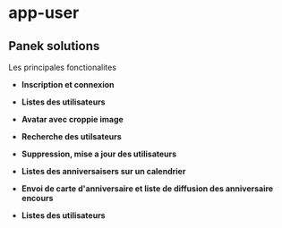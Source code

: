 # app-user

## Panek solutions

Les principales fonctionalites

- **Inscription et connexion**
- **Listes des utilisateurs**

- **Avatar avec croppie image**
- **Recherche des utilsateurs**

- **Suppression, mise a jour des utilisateurs**
- **Listes des anniversaisers sur un calendrier**

- **Envoi de carte d'anniversaire et liste de diffusion des anniversaire encours**
- **Listes des utilisateurs**
